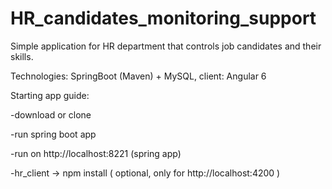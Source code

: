 # HR_candidates_monitoring_support

Simple application for HR department that controls job candidates and their skills.

Technologies: SpringBoot (Maven) + MySQL,  client: Angular 6


Starting app guide:

  -download or clone
  
  -run spring boot app
  
  -run on http://localhost:8221 (spring app)
  
  -hr_client -> npm install ( optional, only for http://localhost:4200 )
